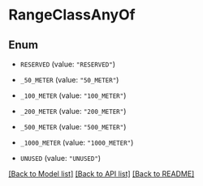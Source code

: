 # RangeClassAnyOf

## Enum


* `RESERVED` (value: `"RESERVED"`)

* `_50_METER` (value: `"50_METER"`)

* `_100_METER` (value: `"100_METER"`)

* `_200_METER` (value: `"200_METER"`)

* `_500_METER` (value: `"500_METER"`)

* `_1000_METER` (value: `"1000_METER"`)

* `UNUSED` (value: `"UNUSED"`)


[[Back to Model list]](../README.md#documentation-for-models) [[Back to API list]](../README.md#documentation-for-api-endpoints) [[Back to README]](../README.md)


